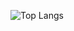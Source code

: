 ![Top Langs](https://github-readme-stats.vercel.app/api/top-langs/?username=taiberium&hide=TeX&layout=compact&theme=dracula)
